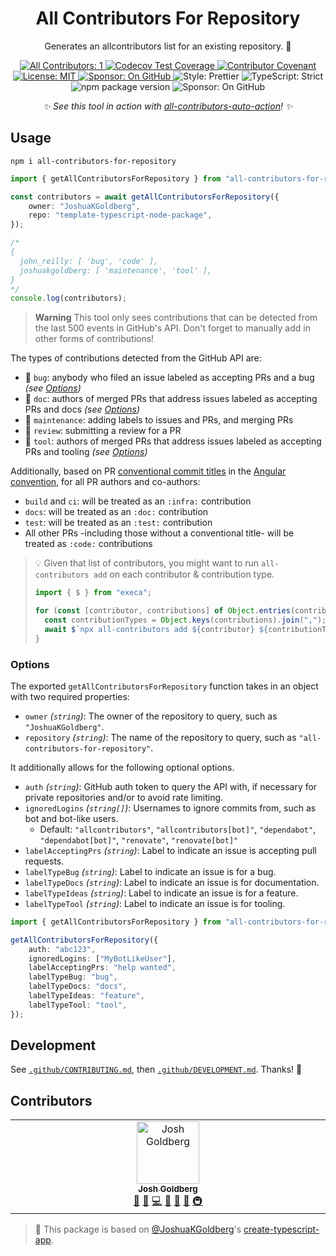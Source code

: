 <h1 align="center">All Contributors For Repository</h1>

<p align="center">Generates an allcontributors list for an existing repository. 🤝</p>

<p align="center">
	<a href="#contributors" target="_blank">
<!-- prettier-ignore-start -->
<!-- ALL-CONTRIBUTORS-BADGE:START - Do not remove or modify this section -->
<img alt="All Contributors: 1" src="https://img.shields.io/badge/all_contributors-1-21bb42.svg" />
<!-- ALL-CONTRIBUTORS-BADGE:END -->
<!-- prettier-ignore-end -->
</a>
	<a href="https://codecov.io/gh/JoshuaKGoldberg/all-contributors-for-repository" target="_blank">
		<img alt="Codecov Test Coverage" src="https://codecov.io/gh/JoshuaKGoldberg/all-contributors-for-repository/branch/main/graph/badge.svg"/>
	</a>
	<a href="https://github.com/JoshuaKGoldberg/all-contributors-for-repository/blob/main/.github/CODE_OF_CONDUCT.md" target="_blank">
		<img alt="Contributor Covenant" src="https://img.shields.io/badge/code_of_conduct-enforced-21bb42" />
	</a>
	<a href="https://github.com/JoshuaKGoldberg/all-contributors-for-repository/blob/main/LICENSE.md" target="_blank">
		<img alt="License: MIT" src="https://img.shields.io/github/license/JoshuaKGoldberg/all-contributors-for-repository?color=21bb42">
	</a>
	<a href="https://github.com/sponsors/JoshuaKGoldberg" target="_blank">
		<img alt="Sponsor: On GitHub" src="https://img.shields.io/badge/sponsor-on_github-21bb42.svg" />
	</a>
	<img alt="Style: Prettier" src="https://img.shields.io/badge/style-prettier-21bb42.svg" />
	<img alt="TypeScript: Strict" src="https://img.shields.io/badge/typescript-strict-21bb42.svg" />
	<img alt="npm package version" src="https://img.shields.io/npm/v/all-contributors-for-repository?color=21bb42" />
	<img alt="Sponsor: On GitHub" src="https://img.shields.io/badge/sponsor-on_github-21bb42.svg" />
</p>

<p align="center">
	<em>
		✨ See this tool in action with <a href="https://github.com/JoshuaKGoldberg/all-contributors-auto-action">all-contributors-auto-action</a>! ✨
	</em>
</p>

## Usage

```shell
npm i all-contributors-for-repository
```

```ts
import { getAllContributorsForRepository } from "all-contributors-for-repository";

const contributors = await getAllContributorsForRepository({
	owner: "JoshuaKGoldberg",
	repo: "template-typescript-node-package",
});

/*
{
  john_reilly: [ 'bug', 'code' ],
  joshuakgoldberg: [ 'maintenance', 'tool' ],
}
*/
console.log(contributors);
```

> **Warning**
> This tool only sees contributions that can be detected from the last 500 events in GitHub's API.
> Don't forget to manually add in other forms of contributions!

The types of contributions detected from the GitHub API are:

- 🐛 `bug`: anybody who filed an issue labeled as accepting PRs and a bug _(see [Options](#options))_
- 📖 `doc`: authors of merged PRs that address issues labeled as accepting PRs and docs _(see [Options](#options))_
- 🚧 `maintenance`: adding labels to issues and PRs, and merging PRs
- 👀 `review`: submitting a review for a PR
- 🔧 `tool`: authors of merged PRs that address issues labeled as accepting PRs and tooling _(see [Options](#options))_

Additionally, based on PR [conventional commit titles](https://www.conventionalcommits.org/en/v1.0.0/#summary) in the [Angular convention](https://github.com/angular/angular/blob/22b96b9/CONTRIBUTING.md#type), for all PR authors and co-authors:

- `build` and `ci`: will be treated as an `:infra:` contribution
- `docs`: will be treated as an `:doc:` contribution
- `test`: will be treated as an `:test:` contribution
- All other PRs -including those without a conventional title- will be treated as `:code:` contributions

> 💡 Given that list of contributors, you might want to run `all-contributors add` on each contributor & contribution type.
>
> ```ts
> import { $ } from "execa";
>
> for (const [contributor, contributions] of Object.entries(contributors)) {
> 	const contributionTypes = Object.keys(contributions).join(",");
> 	await $`npx all-contributors add ${contributor} ${contributionTypes}`;
> }
> ```

### Options

The exported `getAllContributorsForRepository` function takes in an object with two required properties:

- `owner` _(`string`)_: The owner of the repository to query, such as `"JoshuaKGoldberg"`.
- `repository` _(`string`)_: The name of the repository to query, such as `"all-contributors-for-repository"`.

It additionally allows for the following optional options.

- `auth` _(`string`)_: GitHub auth token to query the API with, if necessary for private repositories and/or to avoid rate limiting.
- `ignoredLogins` _(`string[]`)_: Usernames to ignore commits from, such as bot and bot-like users.
  - Default: `"allcontributors"`, `"allcontributors[bot]"`, `"dependabot"`, `"dependabot[bot]"`, `"renovate"`, `"renovate[bot]"`
- `labelAcceptingPrs` _(`string`)_: Label to indicate an issue is accepting pull requests.
- `labelTypeBug` _(`string`)_: Label to indicate an issue is for a bug.
- `labelTypeDocs` _(`string`)_: Label to indicate an issue is for documentation.
- `labelTypeIdeas` _(`string`)_: Label to indicate an issue is for a feature.
- `labelTypeTool` _(`string`)_: Label to indicate an issue is for tooling.

```ts
import { getAllContributorsForRepository } from "all-contributors-for-repository";

getAllContributorsForRepository({
	auth: "abc123",
	ignoredLogins: ["MyBotLikeUser"],
	labelAcceptingPrs: "help wanted",
	labelTypeBug: "bug",
	labelTypeDocs: "docs",
	labelTypeIdeas: "feature",
	labelTypeTool: "tool",
});
```

## Development

See [`.github/CONTRIBUTING.md`](./.github/CONTRIBUTING.md), then [`.github/DEVELOPMENT.md`](./.github/DEVELOPMENT.md).
Thanks! 💖

## Contributors

<!-- spellchecker: disable -->
<!-- ALL-CONTRIBUTORS-LIST:START - Do not remove or modify this section -->
<!-- prettier-ignore-start -->
<!-- markdownlint-disable -->
<table>
  <tbody>
    <tr>
      <td align="center" valign="top" width="14.28%"><a href="http://www.joshuakgoldberg.com"><img src="https://avatars.githubusercontent.com/u/3335181?v=4?s=100" width="100px;" alt="Josh Goldberg"/><br /><sub><b>Josh Goldberg</b></sub></a><br /><a href="#tool-JoshuaKGoldberg" title="Tools">🔧</a> <a href="https://github.com/JoshuaKGoldberg/all-contributors-for-repository/issues?q=author%3AJoshuaKGoldberg" title="Bug reports">🐛</a> <a href="https://github.com/JoshuaKGoldberg/all-contributors-for-repository/commits?author=JoshuaKGoldberg" title="Code">💻</a> <a href="#maintenance-JoshuaKGoldberg" title="Maintenance">🚧</a> <a href="https://github.com/JoshuaKGoldberg/all-contributors-for-repository/pulls?q=is%3Apr+reviewed-by%3AJoshuaKGoldberg" title="Reviewed Pull Requests">👀</a> <a href="https://github.com/JoshuaKGoldberg/all-contributors-for-repository/commits?author=JoshuaKGoldberg" title="Documentation">📖</a> <a href="#infra-JoshuaKGoldberg" title="Infrastructure (Hosting, Build-Tools, etc)">🚇</a></td>
    </tr>
  </tbody>
</table>

<!-- markdownlint-restore -->
<!-- prettier-ignore-end -->

<!-- ALL-CONTRIBUTORS-LIST:END -->
<!-- spellchecker: enable -->

> 💙 This package is based on [@JoshuaKGoldberg](https://github.com/JoshuaKGoldberg)'s [create-typescript-app](https://github.com/JoshuaKGoldberg/create-typescript-app).
